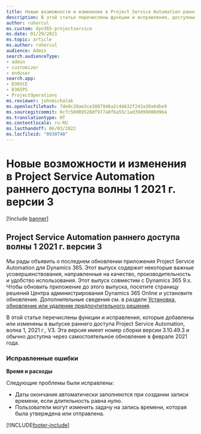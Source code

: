 ```yaml
---
title: Новые возможности и изменения в Project Service Automation раннего доступа волны 1 2021 г. версии 3
description: В этой статье перечислены функции и исправления, доступные в выпуске раннего доступа Project Service Automation, волна 1, 2021 г., V3.
author: ruhercul
ms.custom: dyn365-projectservice
ms.date: 01/29/2021
ms.topic: article
ms.author: ruhercul
audience: Admin
search.audienceType:
- admin
- customizer
- enduser
search.app:
- D365CE
- D365PS
- ProjectOperations
ms.reviewer: johnmichalak
ms.openlocfilehash: 7de0c20ae3ce3087946a2c44632f243a30a6dbe9
ms.sourcegitcommit: 6cfc50d89528df977a8f6a55c1ad39d99800d9b4
ms.translationtype: HT
ms.contentlocale: ru-RU
ms.lasthandoff: 06/03/2022
ms.locfileid: "8930748"
---
```

# <a name="whats-new-or-changed-in-project-service-automation-early-access-wave-1-2021-v3"></a>Новые возможности и изменения в Project Service Automation раннего доступа волны 1 2021 г. версии 3

[!include [banner](../includes/psa-now-project-operations.md)]

## <a name="project-service-automation-early-access-wave-1-2021-v3"></a>Project Service Automation раннего доступа волны 1 2021 г. версии 3

Мы рады объявить о последнем обновлении приложения Project Service Automation для Dynamics 365. Этот выпуск содержит некоторые важные усовершенствования, направленные на качество, производительность и удобство использования. Этот выпуск совместим с Dynamics 365 9.x. Чтобы обновить приложение до этого выпуска, посетите страницу решений Центра администрирования Dynamics 365 Online и установите обновление. Дополнительные сведения см. в разделе [Установка, обновление или удаление предпочтительного решения](/power-platform/admin/install-remove-preferred-solution).

В этой статье перечислены функции и исправления, которые добавлены или изменены в выпуске раннего доступа Project Service Automation, волна 1, 2021 г., V3. Эта версия имеет номер сборки версии 3.10.49.3 и обычно доступна через самостоятельное обновление в феврале 2021 года.


### <a name="bug-fixes"></a>Исправленные ошибки

**Время и расходы**

Следующие проблемы были исправлены:

- Даты окончания автоматически заполняются при создании записи времени, если длительность равна нулю.
- Пользователи могут изменить задачу на запись времени, которая была утверждена или отправлена.


[!INCLUDE[footer-include](../includes/footer-banner.md)]
